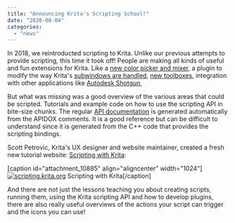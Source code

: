 ```yaml
---
title: "Announcing Krita's Scripting School!"
date: "2020-08-04"
categories: 
  - "news"
---
```


In 2018, we reintroducted scripting to Krita. Unlike our previous attempts to provide scripting, this time it took off! People are making all kinds of useful and fun extensions for Krita. Like a [new color picker and mixer](https://krita-artists.org/t/pigment-o-plugin/4531), a plugin to modify the way Krita's [subwindows are handled](https://krita-artists.org/t/plugin-subwindow-organizer/10225), [new toolboxes](https://krita-artists.org/t/kanvasbuddy-a-minimalist-toolbar/549), integration with other applications like [Autodesk Shotgun](https://github.com/diegogarciahuerta/tk-krita),

But what was missing was a good overview of the various areas that could be scripted. Tutorials and example code on how to use the scripting API in bite-size chunks. The regular [API documentation](https://api.kde.org/appscomplete-api/krita-apidocs/libs/libkis/html/) is generated automatically from the APIDOX comments. It is a good reference but can be difficult to understand since it is generated from the C++ code that provides the scripting bindings.

Scott Petrovic, Krita's UX designer and website maintainer, created a fresh new tutorial website: [Scripting with Krita](https://scripting.krita.org/lessons/introduction):

\[caption id="attachment\_10885" align="aligncenter" width="1024"\][![scripting.krita.org](../images/Screenshot_20200804_135635-1024x658.png)](https://scripting.krita.org/lessons/introduction) Scripting with Krita\[/caption\]

And there are not just the lessons teaching you about creating scripts, running them, using the Krita scripting API and how to develop plugins, there are also really useful overviews of the actions your script can trigger and the icons you can use!

